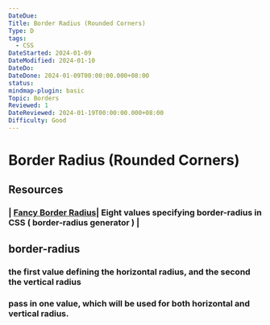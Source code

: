 ```yaml
---
DateDue: 
Title: Border Radius (Rounded Corners)
Type: D
tags:
  - CSS
DateStarted: 2024-01-09
DateModified: 2024-01-10
DateDo: 
DateDone: 2024-01-09T00:00:00.000+08:00
status: 
mindmap-plugin: basic
Topic: Borders
Reviewed: 1
DateReviewed: 2024-01-19T00:00:00.000+08:00
Difficulty: Good
---
```


# Border Radius (Rounded Corners)

## Resources

### | [Fancy Border Radius](https://9elements.github.io/fancy-border-radius/full-control.html)| Eight values specifying border-radius in CSS ( border-radius generator ) |

## **border-radius**

### the first value defining the **horizontal radius**, and the second the **vertical radius**

### pass in one value, which will be used for **both horizontal and vertical radius**.